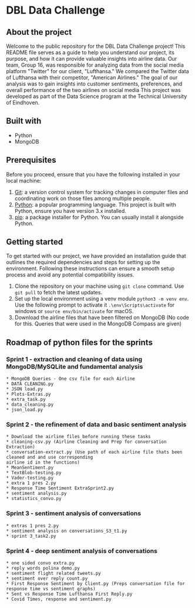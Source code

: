 # DBL Data Challenge 

## About the project 

Welcome to the public repository for the DBL Data Challenge project! 
This README file serves as a guide to help you understand our project, its purpose, and how it can provide valuable insights into airline data. 
Our team, Group 16, was responsible for analyzing data from the social media platform "Twitter" for our client, "Lufthansa." We compared the Twitter data of Lufthansa with their competitor, "American Airlines." 
The goal of our analysis was to gain insights into customer sentiments, preferences, and overall performance of the two airlines on social media
This project was developed as part of the Data Science program at the Technical University of Eindhoven.

## Built with 
 * Python
 * MongoDB
   
## Prerequisites

Before you proceed, ensure that you have the following installed in your local machine:

1. [Git](https://git-scm.com/book/en/v2/Getting-Started-Installing-Git): a version control system for tracking changes in computer files and coordinating work on those files among multiple people.
2. [Python](https://www.python.org/downloads/): a popular programming language. This project is built with Python, ensure you have version 3.x installed.
3. [pip](https://pip.pypa.io/en/stable/installation/): a package installer for Python. You can usually install it alongside Python.

## Getting started 
To get started with our project, we have provided an installation guide that outlines the required dependencies and steps for setting up the environment.
Following these instructions can ensure a smooth setup process and avoid any potential compatibility issues.

 1. Clone the repository on your machine using `git clone` command. Use `git pull` to fetch the latest updates.
 2. Set up the local environment using a venv module `python3 -m venv env`. Use the following prompt to activate it `.\env\Scripts\activate` for windows or `source env/bin/activate` for macOS.
 3. Download the airline files that have been filtered on MongoDB (No code for this. Queries that were used in the MongoDB Compass are given)
## Roadmap of python files for the sprints 
  ### Sprint 1 - extraction and cleaning of data using MongoDB/MySQLite and fundamental analysis 
    * MongoDB Queries - One csv file for each Airline  
    * DATA CLEANING.py
    * JSON load.py
    * Plots-Extras.py
    * extra_task.py
    * data_cleaning.py
    * json_load.py
  ### Sprint 2 - the refinement of data and basic sentiment analysis 
    * Download the airline files before running these tasks
    * cleaning-csv.py (Airline Cleaning and Prep for conversation Extraction)
    * conversation-extract.py (Use path of each airline file thats been cleaned and and use corresponding
    airline id in the functions)
    * MeanSentiment.py
    * TextBlob-testing.py
    * Vader-testing.py
    * extra 1 pres 2.py
    * Response Time Sentiment ExtraSprint2.py
    * sentiment analysis.py
    * statistics_convo.py
  ### Sprint 3 - sentiment analysis of conversations 
    * extras 1 pres 2.py
    * sentiment analysis on conversations_S3_t1.py
    * sprint 3_task2.py
  ### Sprint 4 - deep sentiment analysis of conversations
    * one sided convo extra.py
    * reply words polina demo.py
    * sentiment flight related tweets.py
    * sentiment over reply count.py
    * First Response Sentiment by Client.py (Preps conversation file for response time vs sentiment graphs)
    * Sent vs Response Time Lufthansa First Reply.py
    * Covid Times, response and sentiment.py

